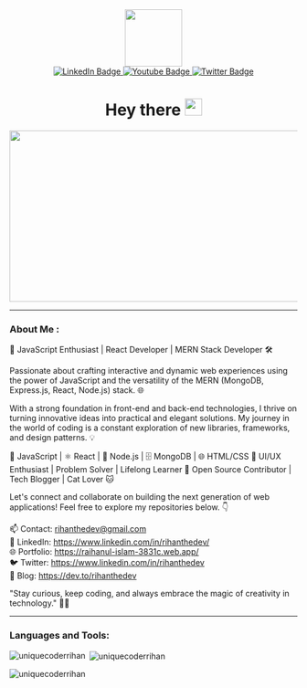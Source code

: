 <div id="header" align="center">
  <img src="https://media.giphy.com/media/M9gbBd9nbDrOTu1Mqx/giphy.gif" width="100"/>
</div>
<div id="badges" align="center">
  <a href="https://www.linkedin.com/in/rihanthedev/">
    <img src="https://img.shields.io/badge/LinkedIn-blue?style=for-the-badge&logo=linkedin&logoColor=white" alt="LinkedIn Badge"/>
  </a>
  <a href="https://www.youtube.com/channel/uniqueCoderRihan">
    <img src="https://img.shields.io/badge/YouTube-red?style=for-the-badge&logo=youtube&logoColor=white" alt="Youtube Badge"/>
  </a>
  <a href="https://www.twitter.com/uniqueCoderRihan/">
    <img src="https://img.shields.io/badge/Twitter-blue?style=for-the-badge&logo=twitter&logoColor=white" alt="Twitter Badge"/>
  </a><br>
  <img src="https://komarev.com/ghpvc/?username=uniqueCoderRihan&style=flat-square&color=blue" alt=""/>
  <h1>
  Hey there
  <img src="https://media.giphy.com/media/hvRJCLFzcasrR4ia7z/giphy.gif" width="30px"/>
</h1>
  
  <div align="center">
  <img src="https://media.tenor.com/2nKSTDDekOgAAAAC/coding-kira.gif" width="600" height="300"/>
</div>
</div>


---
### About Me :
🚀 JavaScript Enthusiast | React Developer | MERN Stack Developer 🛠️

Passionate about crafting interactive and dynamic web experiences using the power of JavaScript and the versatility of the MERN (MongoDB, Express.js, React, Node.js) stack. 🌐

With a strong foundation in front-end and back-end technologies, I thrive on turning innovative ideas into practical and elegant solutions. My journey in the world of coding is a constant exploration of new libraries, frameworks, and design patterns. 💡

🔷 JavaScript | ⚛️ React | 🧰 Node.js | 🗄️ MongoDB | 🌐 HTML/CSS
🔷 UI/UX Enthusiast | Problem Solver | Lifelong Learner
🔷 Open Source Contributor | Tech Blogger | Cat Lover 🐱

Let's connect and collaborate on building the next generation of web applications! Feel free to explore my repositories below. 👇

📫 Contact: rihanthedev@gmail.com <br/>
💼 LinkedIn: https://www.linkedin.com/in/rihanthedev/ <br/>
🌐 Portfolio: https://raihanul-islam-3831c.web.app/ <br/>
🐦 Twitter: https://www.linkedin.com/in/rihanthedev <br/>
📝 Blog: https://dev.to/rihanthedev <br/>

"Stay curious, keep coding, and always embrace the magic of creativity in technology." 🌈✨

---

<h3 align="left">Languages and Tools:</h3>
<!-- Your languages and tools section remains unchanged -->

<p><img align="left" src="https://github-readme-stats.vercel.app/api/top-langs?username=uniquecoderrihan&show_icons=true&locale=en&layout=compact" alt="uniquecoderrihan" /></p>

<p>&nbsp;<img align="center" src="https://github-readme-stats.vercel.app/api?username=uniquecoderrihan&show_icons=true&locale=en" alt="uniquecoderrihan" /></p>

<p><img align="center" src="https://github-readme-streak-stats.herokuapp.com/?user=uniquecoderrihan&" alt="uniquecoderrihan" /></p>
